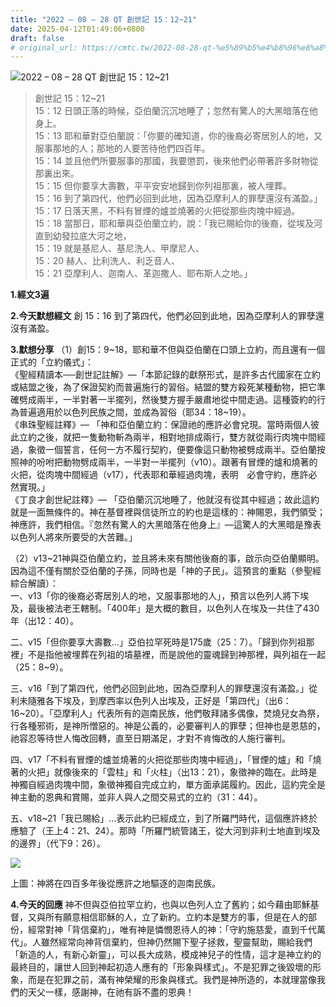 ```yaml
---
title: "2022 – 08 – 28 QT 創世記 15：12~21"
date: 2025-04-12T01:49:06+0800
draft: false
# original_url: https://cmtc.tw/2022-08-28-qt-%e5%89%b5%e4%b8%96%e8%a8%98-15%ef%bc%9a1221
---
```


![2022 – 08 – 28 QT 創世記 15：12\~21](/images/qt.jpg  "2022 – 08 – 28 QT 創世記 15：12\~21")

> 創世記 15：12\~21  
> 15：12 日頭正落的時候，亞伯蘭沉沉地睡了；忽然有驚人的大黑暗落在他身上。  
> 15：13 耶和華對亞伯蘭說：「你要的確知道，你的後裔必寄居別人的地，又服事那地的人；那地的人要苦待他們四百年。  
> 15：14 並且他們所要服事的那國，我要懲罰，後來他們必帶著許多財物從那裏出來。  
> 15：15 但你要享大壽數，平平安安地歸到你列祖那裏，被人埋葬。  
> 15：16 到了第四代，他們必回到此地，因為亞摩利人的罪孽還沒有滿盈。」  
> 15：17 日落天黑，不料有冒煙的爐並燒著的火把從那些肉塊中經過。  
> 15：18 當那日，耶和華與亞伯蘭立約，說：「我已賜給你的後裔，從埃及河直到幼發拉底大河之地，  
> 15：19 就是基尼人、基尼洗人、甲摩尼人、  
> 15：20 赫人、比利洗人、利乏音人、  
> 15：21 亞摩利人、迦南人、革迦撒人、耶布斯人之地。」

**1.經文3遍**

**2.今天默想經文**
創 15：16 到了第四代，他們必回到此地，因為亞摩利人的罪孽還沒有滿盈。

**3.默想分享**
（1）創15：9\~18，耶和華不但與亞伯蘭在口頭上立約，而且還有一個正式的「立約儀式」：  
《聖經精讀本──創世記註解》—「本節記錄的獻祭形式，是許多古代國家在立約或結盟之後，為了保證契約而普遍施行的習俗。結盟的雙方殺死某種動物，把它準確劈成兩半，一半對著一半擺列，然後雙方握手嚴肅地從中間走過。這種簽約的行為普遍適用於以色列民族之間，並成為習俗（耶34：18\~19）。  
《串珠聖經註釋》— 「神和亞伯蘭立約：保證祂的應許必會兌現。當時兩個人彼此立約之後，就把一隻動物斬為兩半，相對地排成兩行，雙方就從兩行肉塊中間經過，象徵一個誓言，任何一方不履行契約，便要像這只動物被劈成兩半。亞伯蘭按照神的吩咐把動物劈成兩半，一半對一半擺列（v10）。跟著有冒煙的爐和燒著的火把，從肉塊中間經過（v17），代表耶和華經過肉塊，表明　必會守約，應許必然實現。」  
《丁良才創世紀註釋》— 「亞伯蘭沉沉地睡了，他就沒有從其中經過；故此這約就是一面無條件的。神在基督裡與信徒所立的約也是這樣的：神賜恩，我們領受；神應許，我們相信。『忽然有驚人的大黑暗落在他身上』—這驚人的大黑暗是豫表以色列人將來所要受的大苦難。」

（2）v13\~21神與亞伯蘭立約，並且將未來有關他後裔的事，啟示向亞伯蘭顯明。因為這不僅有關於亞伯蘭的子孫，同時也是「神的子民」。這預言的重點（參聖經綜合解讀）：  
一、v13「你的後裔必寄居別人的地，又服事那地的人」，預言以色列人將下埃及，最後被法老王轄制。「400年」是大概的數目，以色列人在埃及一共住了430年（出12：40）。

二、v15「但你要享大壽數…」亞伯拉罕死時是175歲（25：7）。「歸到你列祖那裡」不是指他被埋葬在列祖的墳墓裡，而是說他的靈魂歸到神那裡，與列祖在一起（25：8\~9）。

三、v16「到了第四代，他們必回到此地，因為亞摩利人的罪孽還沒有滿盈。」從利未隨雅各下埃及，到摩西率以色列人出埃及，正好是「第四代」（出6：16\~20）。「亞摩利人」代表所有的迦南民族，他們敬拜諸多偶像，焚燒兒女為祭，行各種邪術，是神所憎惡的。神是公義的，必要審判人的罪孽；但神也是恩慈的，祂容忍等待世人悔改回轉，直至日期滿足，才對不肯悔改的人施行審判。

四、v17「不料有冒煙的爐並燒著的火把從那些肉塊中經過」，「冒煙的爐」和「燒著的火把」就像後來的「雲柱」和「火柱」（出13：21），象徵神的臨在。此時是神獨自經過肉塊中間，象徵神獨自完成立約，單方面承諾履約。因此，這約完全是神主動的恩典和賞賜，並非人與人之間交易式的立約（31：44）。

五、v18\~21「我已賜給」…表示此約已經成立，到了所羅門時代，這個應許終於應驗了（王上4：21、24）。那時「所羅門統管諸王，從大河到非利士地直到埃及的邊界」（代下9：26）。

![](/images/271.jpg)

上圖：神將在四百多年後從應許之地驅逐的迦南民族。

**4.今天的回應**
神不但與亞伯拉罕立約，也與以色列人立了舊約；如今藉由耶穌基督，又與所有願意相信耶穌的人，立了新約。立約本是雙方的事，但是在人的部份，經常對神「背信棄約」，唯有神是憐憫恩待人的神：「守約施慈愛，直到千代萬代」。人雖然經常向神背信棄約，但神仍然賜下聖子拯救，聖靈幫助，賜給我們「新造的人，有新心新靈」，可以長大成熟，模成神兒子的性情，這才是神立約的最終目的，讓世人回到神起初造人應有的「形象與樣式」。不是犯罪之後毀壞的形象，而是在犯罪之前，滿有神榮耀的形象與樣式。我們是神所造的，本就理當像我們的天父一樣，感謝神，在祂有訴不盡的恩典！
